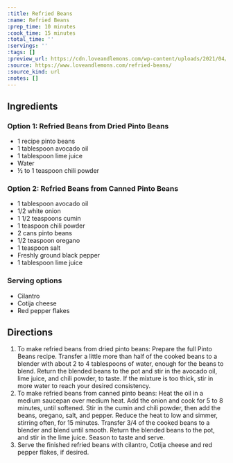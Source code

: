 ```yaml
---
:title: Refried Beans
:name: Refried Beans
:prep_time: 10 minutes
:cook_time: 15 minutes
:total_time: ''
:servings: ''
:tags: []
:preview_url: https://cdn.loveandlemons.com/wp-content/uploads/2021/04/refried-beans-150x150.jpg
:source: https://www.loveandlemons.com/refried-beans/
:source_kind: url
:notes: []
---
```


## Ingredients
### Option 1: Refried Beans from Dried Pinto Beans
- 1  recipe pinto beans
- 1 tablespoon avocado oil
- 1 tablespoon lime juice
- Water
- ½ to 1 teaspoon chili powder

### Option 2: Refried Beans from Canned Pinto Beans
- 1 tablespoon avocado oil
- 1/2  white onion
- 1 1/2 teaspoons cumin
- 1 teaspoon chili powder
- 2  cans pinto beans
- 1/2 teaspoon oregano
- 1 teaspoon salt
- Freshly ground black pepper
- 1 tablespoon lime juice

### Serving options
- Cilantro
- Cotija cheese
- Red pepper flakes


## Directions
1. To make refried beans from dried pinto beans: Prepare the full Pinto Beans recipe. Transfer a little more than half of the cooked beans to a blender with about 2 to 4 tablespoons of water, enough for the beans to blend. Return the blended beans to the pot and stir in the avocado oil, lime juice, and chili powder, to taste. If the mixture is too thick, stir in more water to reach your desired consistency.
2. To make refried beans from canned pinto beans: Heat the oil in a medium saucepan over medium heat. Add the onion and cook for 5 to 8 minutes, until softened. Stir in the cumin and chili powder, then add the beans, oregano, salt, and pepper. Reduce the heat to low and simmer, stirring often, for 15 minutes. Transfer 3/4 of the cooked beans to a blender and blend until smooth. Return the blended beans to the pot, and stir in the lime juice. Season to taste and serve.
3. Serve the finished refried beans with cilantro, Cotija cheese and red pepper flakes, if desired.
